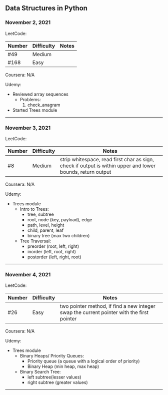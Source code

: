 ## Data Structures in Python

### November 2, 2021
LeetCode:

| Number | Difficulty | Notes |
|--------|------------|-------|
| #49    | Medium     |       |
| #168   | Easy       |       |

Coursera: N/A

Udemy:
- Reviewed array sequences
    - Problems:
        1. check_anagram
- Started Trees module
---

### November 3, 2021
LeetCode:

| Number | Difficulty | Notes |
|--------|------------|-------|
| #8     | Medium     | strip whitespace, read first char as sign, check if output is within upper and lower bounds, return output |

Coursera: N/A

Udemy:
- Trees module
    - Intro to Trees:
        - tree, subtree
        - root, node (key, payload), edge
        - path, level, height
        - child, parent, leaf
        - binary tree (max two children)
    - Tree Traversal:
        - preorder  (root, left, right)
        - inorder   (left, root, right)
        - postorder (left, right, root)
---

### November 4, 2021
LeetCode:

| Number | Difficulty | Notes |
|--------|------------|-------|
| #26    | Easy       | two pointer method, if find a new integer swap the current pointer with the first pointer |

Coursera: N/A

Udemy:
- Trees module
    - Binary Heaps/ Priority Queues:
        - Priority queue (a queue with a logical order of priority)
        - Binary Heap (min heap, max heap)
    - Binary Search Tree:
        - left subtree(lesser values)
        - right subtree (greater values)
---